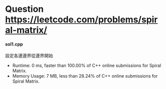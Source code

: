 # Question https://leetcode.com/problems/spiral-matrix/

#### sol1.cpp
設定各邊邊界從邊界開始
* Runtime: 0 ms, faster than 100.00% of C++ online submissions for Spiral Matrix.
* Memory Usage: 7 MB, less than 28.24% of C++ online submissions for Spiral Matrix.
